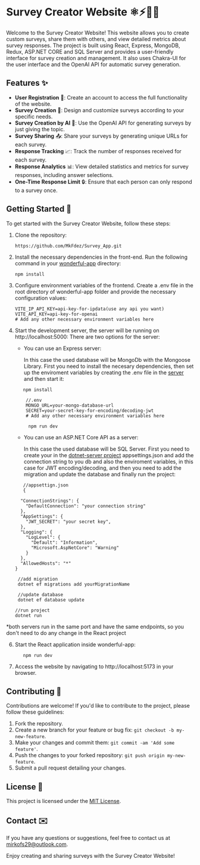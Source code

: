 # Survey Creator Website ⚛️⚡🍃🤖

Welcome to the Survey Creator Website! This website allows you to create custom surveys, share them with others, and view detailed metrics about survey responses. The project is built using React, Express, MongoDB, Redux, ASP.NET CORE and SQL Server and provides a user-friendly interface for survey creation and management. It also uses Chakra-UI for the user interface and the OpenAI API for automatic survey generation.

## Features ✨

- **User Registration** 📝: Create an account to access the full functionality of the website.
- **Survey Creation** 🎨: Design and customize surveys according to your specific needs.
- **Survey Creation by AI** 🧠: Use the OpenAI API for generating surveys by just giving the topic.
- **Survey Sharing** 📤: Share your surveys by generating unique URLs for each survey.
- **Response Tracking** 📈: Track the number of responses received for each survey.
- **Response Analytics** 📊: View detailed statistics and metrics for survey responses, including answer selections.
- **One-Time Response Limit** 🔒: Ensure that each person can only respond to a survey once.

## Getting Started 🚀

To get started with the Survey Creator Website, follow these steps:

1. Clone the repository:

   ```shell
   https://github.com/MkFdez/Survey_App.git
2. Install the necessary dependencies in the front-end. Run the following command in your [wonderful-app](wonderful-app) directory:

   ```shell
   npm install
3. Configure environment variables of the frontend. Create a .env file in the root directory of wonderful-app folder and provide the necessary configuration values:

    ```plaintext
    VITE_IP_API_KEY=api-key-for-ipdata(use any api you want)
    VITE_API_KEY=api-key-for-openai
    # Add any other necessary environment variables here
4. Start the development server, the server will be running on http://localhost:5000:
   There are two options for the server:
   
   - You can use an Express server:
   
      In this case the used database will be MongoDb with the Mongoose Library. First you need to install the necesary dependencies, then set up the enviroment variables by creating the .env file in the [server](server) and then start it:

   ```shell
      npm install
   ```
   ```plaintext
       //.env
       MONGO_URL=your-mongo-database-url
       SECRET=your-secret-key-for-encoding/decoding-jwt
       # Add any other necessary environment variables here
   ```
   ```shell
        npm run dev
    ```
    - You can use an ASP.NET Core API as a server:
   
      In this case the used database will be SQL Server. First you need to create your in the [dotnet-server project](dotnet-server/dotnet-server) appsettings.json and add the connection string to you db and also the enviroment variables, in this case for JWT encoding/decoding, and then you need to add the migration and update the database and finally run the project:
   ```plaintext
      //appsettign.json
      {

     "ConnectionStrings": {
       "DefaultConnection": "your connection string"
     },
     "AppSettings": {
       "JWT_SECRET": "your secret key",
     },
     "Logging": {
       "LogLevel": {
         "Default": "Information",
         "Microsoft.AspNetCore": "Warning"
       }
     },
     "AllowedHosts": "*"
   }
   ```
     ```shell
      //add migration
      dotnet ef migrations add yourMigrationName
     ```
     ```shell
      //update database
      dotnet ef database update
     ```
     ```shell
     //run project
     dotnet run
*both servers run in the same port and have the same endpoints, so you don't need to do any change in the React project

6. Start the React application inside wonderful-app:

   ```shell
      npm run dev
   ```
7. Access the website by navigating to http://localhost:5173 in your browser.

## Contributing 🤝

Contributions are welcome! If you'd like to contribute to the project, please follow these guidelines:

1. Fork the repository.
2. Create a new branch for your feature or bug fix: `git checkout -b my-new-feature`.
3. Make your changes and commit them: `git commit -am 'Add some feature'`.
4. Push the changes to your forked repository: `git push origin my-new-feature`.
5. Submit a pull request detailing your changes.

## License 📄

This project is licensed under the [MIT License](LICENSE.md).

## Contact ✉️

If you have any questions or suggestions, feel free to contact us at [mirkofs29@outlook.com](mailto:your-email@example.com).

Enjoy creating and sharing surveys with the Survey Creator Website!

